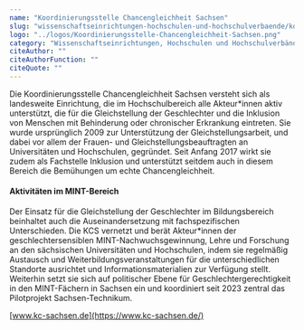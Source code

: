 ```yaml
---
name: "Koordinierungsstelle Chancengleichheit Sachsen"
slug: "wissenschaftseinrichtungen-hochschulen-und-hochschulverbaende/koordinierungsstelle-chancengleichheit-sachsen"
logo: "../logos/Koordinierungsstelle-Chancengleichheit-Sachsen.png"
category: "Wissenschaftseinrichtungen, Hochschulen und Hochschulverbände"
citeAuthor: ""
citeAuthorFunction: ""
citeQuote: ""
---
```


Die Koordinierungsstelle Chancengleichheit Sachsen versteht sich als landesweite Einrichtung, die im Hochschulbereich alle Akteur\*innen aktiv unterstützt, die für die Gleichstellung der Geschlechter und die Inklusion von Menschen mit Behinderung oder chronischer Erkrankung eintreten. Sie wurde ursprünglich 2009 zur Unterstützung der Gleichstellungsarbeit, und dabei vor allem der Frauen- und Gleichstellungsbeauftragten an Universitäten und Hochschulen, gegründet. Seit Anfang 2017 wirkt sie zudem als Fachstelle Inklusion und unterstützt seitdem auch in diesem Bereich die Bemühungen um echte Chancengleichheit.

#### Aktivitäten im MINT-Bereich

Der Einsatz für die Gleichstellung der Geschlechter im Bildungsbereich beinhaltet auch die Auseinandersetzung mit fachspezifischen Unterschieden. Die KCS vernetzt und berät Akteur\*innen der geschlechtersensiblen MINT-Nachwuchsgewinnung, Lehre und Forschung an den sächsischen Universitäten und Hochschulen, indem sie regelmäßig Austausch und Weiterbildungsveranstaltungen für die unterschiedlichen Standorte ausrichtet und Informationsmaterialien zur Verfügung stellt. Weiterhin setzt sie sich auf politischer Ebene für Geschlechtergerechtigkeit in den MINT-Fächern in Sachsen ein und koordiniert seit 2023 zentral das Pilotprojekt Sachsen-Technikum.

[www.kc-sachsen.de](https://www.kc-sachsen.de/)

